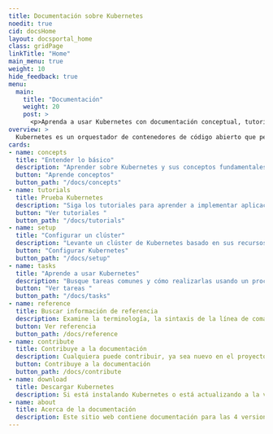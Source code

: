 ```yaml
---
title: Documentación sobre Kubernetes
noedit: true
cid: docsHome
layout: docsportal_home
class: gridPage
linkTitle: "Home"
main_menu: true
weight: 10
hide_feedback: true
menu:
  main:
    title: "Documentación"
    weight: 20
    post: >
      <p>Aprenda a usar Kubernetes con documentación conceptual, tutoriales y manuales de referencia. ¡Incluso puedes <a href="/editdocs/" data-auto-burger-exclude> contribuir con la documentación</a>! </p>
overview: >
  Kubernetes es un orquestador de contenedores de código abierto que permite automatizar la implementación, el escalado y la administración de aplicaciones en contenedores. El proyecto de código abierto está alojado por la Cloud Native Computing Foundation. (<a href="https://www.cncf.io/about">CNCF</a>).
cards:
- name: concepts
  title: "Entender lo básico"
  description: "Aprender sobre Kubernetes y sus conceptos fundamentales."
  button: "Aprende conceptos"
  button_path: "/docs/concepts"
- name: tutorials
  title: Prueba Kubernetes
  description: "Siga los tutoriales para aprender a implementar aplicaciones en Kubernetes."
  button: "Ver tutoriales "
  button_path: "/docs/tutorials"
- name: setup
  title: "Configurar un clúster"
  description: "Levante un clúster de Kubernetes basado en sus recursos disponibles y necesidades."
  button: "Configurar Kubernetes"
  button_path: "/docs/setup"
- name: tasks
  title: "Aprende a usar Kubernetes"
  description: "Busque tareas comunes y cómo realizarlas usando un procedimiento paso a paso."
  button: "Ver tareas "
  button_path: "/docs/tasks"
- name: reference
  title: Buscar información de referencia
  description: Examine la terminología, la sintaxis de la línea de comandos, los tipos de recursos API y la documentación de la herramienta de configuración.
  button: Ver referencia
  button_path: /docs/reference
- name: contribute
  title: Contribuye a la documentación
  description: Cualquiera puede contribuir, ya sea nuevo en el proyecto o un miembro con experiencia.
  button: Contribuye a la documentación
  button_path: /docs/contribute
- name: download
  title: Descargar Kubernetes
  description: Si está instalando Kubernetes o está actualizando a la versión más reciente, consulte las notas de la versión actual.
- name: about
  title: Acerca de la documentación
  description: Este sitio web contiene documentación para las 4 versiones actuales y anteriores de Kubernetes.
---
```

